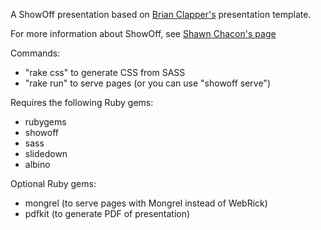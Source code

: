 A ShowOff presentation based on [Brian Clapper's](https://github.com/scala-phase/scala-orms/tree/master/ScalaQuery) presentation template.

For more information about ShowOff, see [Shawn Chacon's page](https://github.com/schacon/showoff) 

Commands:
* "rake css" to generate CSS from SASS
* "rake run" to serve pages (or you can use "showoff serve")

Requires the following Ruby gems:
* rubygems
* showoff
* sass
* slidedown
* albino

Optional Ruby gems:
* mongrel (to serve pages with Mongrel instead of WebRick)
* pdfkit (to generate PDF of presentation)
